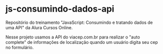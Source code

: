 # js-consumindo-dados-api
<p>Repositório do treinamento "JavaScript: Consumindo e tratando dados de uma API" da Alura Cursos Online.</p>
<p>Nesse projeto usamos a API do viacep.com.br para realizar o "auto complete" de informações de localização quando um usuário digita seu cep no formulário.</p>
